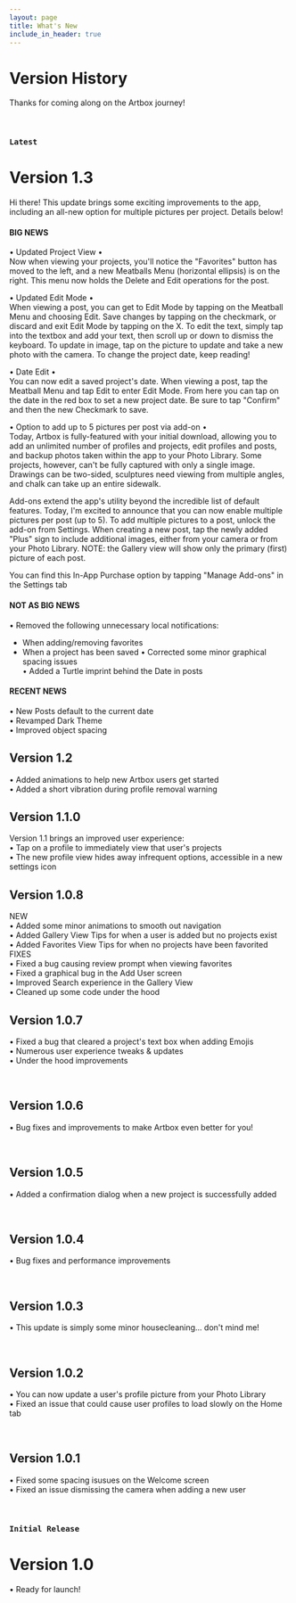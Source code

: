 ```yaml
---
layout: page
title: What's New
include_in_header: true
---
```


# Version History
Thanks for coming along on the Artbox journey!

<br>

### `Latest`
# **Version 1.3**
Hi there! This update brings some exciting improvements to the app, including an all-new option for multiple pictures per project. Details below!

#### BIG NEWS

• Updated Project View • <br>
Now when viewing your projects, you'll notice the "Favorites" button has moved to the left, and a new Meatballs Menu (horizontal ellipsis) is on the right. This menu now holds the Delete and Edit operations for the post. <br>

• Updated Edit Mode • <br>
When viewing a post, you can get to Edit Mode by tapping on the Meatball Menu and choosing Edit. Save changes by tapping on the checkmark, or discard and exit Edit Mode by tapping on the X. To edit the text, simply tap into the textbox and add your text, then scroll up or down to dismiss the keyboard. To update in image, tap on the picture to update and take a new photo with the camera. To change the project date, keep reading! <br>

• Date Edit • <br>
You can now edit a saved project's date. When viewing a post, tap the Meatball Menu and tap Edit to enter Edit Mode. From here you can tap on the date in the red box to set a new project date. Be sure to tap "Confirm" and then the new Checkmark to save.<br>

• Option to add up to 5 pictures per post via add-on • <br>
Today, Artbox is fully-featured with your initial download, allowing you to add an unlimited number of profiles and projects, edit profiles and posts, and backup photos taken within the app to your Photo Library. 
Some projects, however, can't be fully captured with only a single image. Drawings can be two-sided, sculptures need viewing from multiple angles, and chalk can take up an entire sidewalk. <br>

Add-ons extend the app's utility beyond the incredible list of default features. Today, I'm excited to announce that you can now enable multiple pictures per post (up to 5). To add multiple pictures to a post, unlock the add-on from Settings. When creating a new post, tap the newly added "Plus" sign to include additional images, either from your camera or from your Photo Library. 
NOTE: the Gallery view will show only the primary (first) picture of each post. <br>

You can find this In-App Purchase option by tapping "Manage Add-ons" in the Settings tab<br>

#### NOT AS BIG NEWS

• Removed the following unnecessary local notifications:
   - When adding/removing favorites
   - When a project has been saved
• Corrected some minor graphical spacing issues<br>
• Added a Turtle imprint behind the Date in posts<br>

#### RECENT NEWS

• New Posts default to the current date<br>
• Revamped Dark Theme<br>
• Improved object spacing<br>

## **Version 1.2**
• Added animations to help new Artbox users get started <br>
• Added a short vibration during profile removal warning<br>

## **Version 1.1.0**
Version 1.1 brings an improved user experience:<br>
• Tap on a profile to immediately view that user's projects<br>
• The new profile view hides away infrequent options, accessible in a new settings icon<br>

## **Version 1.0.8**
NEW <br>
• Added some minor animations to smooth out navigation <br>
• Added Gallery View Tips for when a user is added but no projects exist <br>
• Added Favorites View Tips for when no projects have been favorited
<br>
FIXES<br>
• Fixed a bug causing review prompt when viewing favorites<br>
• Fixed a graphical bug in the Add User screen<br>
• Improved Search experience in the Gallery View<br>
• Cleaned up some code under the hood

## **Version 1.0.7**
• Fixed a bug that cleared a project's text box when adding Emojis<br>
• Numerous user experience tweaks & updates<br>
• Under the hood improvements

<br>

## **Version 1.0.6**
• Bug fixes and improvements to make Artbox even better for you!

<br>

## **Version 1.0.5**
• Added a confirmation dialog when a new project is successfully added

<br>

## **Version 1.0.4**
• Bug fixes and performance improvements

<br>

## **Version 1.0.3**
• This update is simply some minor housecleaning... don't mind me!

<br>

## **Version 1.0.2**
• You can now update a user's profile picture from your Photo Library<br>
• Fixed an issue that could cause user profiles to load slowly on the Home tab 

<br>

## **Version 1.0.1**
• Fixed some spacing isusues on the Welcome screen<br>
• Fixed an issue dismissing the camera when adding a new user 

<br>

### `Initial Release`
# **Version 1.0**
• Ready for launch!

<br>
